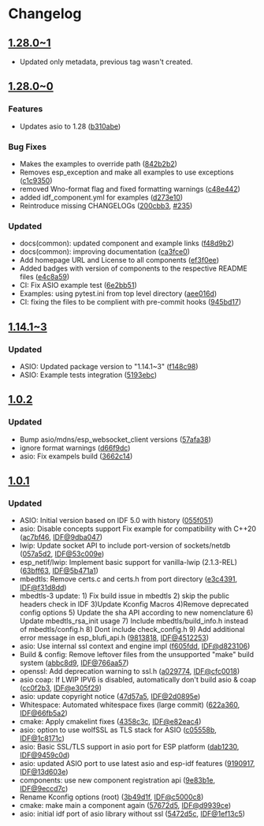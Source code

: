 # Changelog

## [1.28.0~1](https://github.com/espressif/esp-protocols/commits/asio-v1.28.0_1)

- Updated only metadata, previous tag wasn't created.

## [1.28.0~0](https://github.com/espressif/esp-protocols/commits/asio-1.28.0~0)

### Features

- Updates asio to 1.28 ([b310abe](https://github.com/espressif/esp-protocols/commit/b310abe))

### Bug Fixes

- Makes the examples to override path ([842b2b2](https://github.com/espressif/esp-protocols/commit/842b2b2))
- Removes esp_exception and make all examples to use exceptions ([c1c9350](https://github.com/espressif/esp-protocols/commit/c1c9350))
- removed Wno-format flag and fixed formatting warnings ([c48e442](https://github.com/espressif/esp-protocols/commit/c48e442))
- added idf_component.yml for examples ([d273e10](https://github.com/espressif/esp-protocols/commit/d273e10))
- Reintroduce missing CHANGELOGs ([200cbb3](https://github.com/espressif/esp-protocols/commit/200cbb3), [#235](https://github.com/espressif/esp-protocols/issues/235))

### Updated

- docs(common): updated component and example links ([f48d9b2](https://github.com/espressif/esp-protocols/commit/f48d9b2))
- docs(common): improving documentation ([ca3fce0](https://github.com/espressif/esp-protocols/commit/ca3fce0))
- Add homepage URL and License to all components ([ef3f0ee](https://github.com/espressif/esp-protocols/commit/ef3f0ee))
- Added badges with version of components to the respective README files ([e4c8a59](https://github.com/espressif/esp-protocols/commit/e4c8a59))
- CI: Fix ASIO example test ([6e2bb51](https://github.com/espressif/esp-protocols/commit/6e2bb51))
- Examples: using pytest.ini from top level directory ([aee016d](https://github.com/espressif/esp-protocols/commit/aee016d))
- CI: fixing the files to be complient with pre-commit hooks ([945bd17](https://github.com/espressif/esp-protocols/commit/945bd17))

## [1.14.1~3](https://github.com/espressif/esp-protocols/commits/f148c98)

### Updated

- ASIO: Updated package version to "1.14.1~3" ([f148c98](https://github.com/espressif/esp-protocols/commit/f148c98))
- ASIO: Example tests integration ([5193ebc](https://github.com/espressif/esp-protocols/commit/5193ebc))


## [1.0.2](https://github.com/espressif/esp-protocols/commits/57afa38)

### Updated

- Bump asio/mdns/esp_websocket_client versions ([57afa38](https://github.com/espressif/esp-protocols/commit/57afa38))
- ignore format warnings ([d66f9dc](https://github.com/espressif/esp-protocols/commit/d66f9dc))
- asio: Fix exampels build ([3662c14](https://github.com/espressif/esp-protocols/commit/3662c14))


## [1.0.1](https://github.com/espressif/esp-protocols/commits/055f051)

### Updated

- ASIO: Initial version based on IDF 5.0 with history ([055f051](https://github.com/espressif/esp-protocols/commit/055f051))
- asio: Disable concepts support       Fix example for compatibility with C++20 ([ac7bf46](https://github.com/espressif/esp-protocols/commit/ac7bf46), [IDF@9dba047](https://github.com/espressif/esp-idf/commit/9dba0476a01cd80d76e21706ad350009606b877e))
- lwip: Update socket API to include port-version of sockets/netdb ([057a5d2](https://github.com/espressif/esp-protocols/commit/057a5d2), [IDF@53c009e](https://github.com/espressif/esp-idf/commit/53c009e62631bae569fa849c6b6c9e70a10b3afe))
- esp_netif/lwip: Implement basic support for vanilla-lwip (2.1.3-REL) ([63bff63](https://github.com/espressif/esp-protocols/commit/63bff63), [IDF@5b471a1](https://github.com/espressif/esp-idf/commit/5b471a18489b056f65fe8dcbb2c992d27909ebc9))
- mbedtls: Remove certs.c and certs.h from port directory ([e3c4391](https://github.com/espressif/esp-protocols/commit/e3c4391), [IDF@f31d8dd](https://github.com/espressif/esp-idf/commit/f31d8dd2955be0fe949340dcf3b043ec6daf4378))
- mbedtls-3 update: 1) Fix build issue in mbedtls 2) skip the public headers check in IDF 3)Update Kconfig Macros 4)Remove deprecated config options 5) Update the sha API according to new nomenclature 6) Update mbedtls_rsa_init usage 7) Include mbedtls/build_info.h instead of mbedtls/config.h 8) Dont include check_config.h 9) Add additional error message in esp_blufi_api.h ([9813818](https://github.com/espressif/esp-protocols/commit/9813818), [IDF@4512253](https://github.com/espressif/esp-idf/commit/45122533e0bca5d538585e22308f14b74c33e474))
- asio: Use internal ssl context and engine impl ([f605fdd](https://github.com/espressif/esp-protocols/commit/f605fdd), [IDF@d823106](https://github.com/espressif/esp-idf/commit/d823106aa6b24b8bdcc30373513c8688c61438c4))
- Build & config: Remove leftover files from the unsupported "make" build system ([abbc8d9](https://github.com/espressif/esp-protocols/commit/abbc8d9), [IDF@766aa57](https://github.com/espressif/esp-idf/commit/766aa5708443099f3f033b739cda0e1de101cca6))
- openssl: Add deprecation warning to ssl.h ([a029774](https://github.com/espressif/esp-protocols/commit/a029774), [IDF@cfc0018](https://github.com/espressif/esp-idf/commit/cfc001870c5e0afed7b42b6bf8c326eae053fe96))
- asio coap: If LWIP IPV6 is disabled, automatically don't build asio & coap ([cc0f2b3](https://github.com/espressif/esp-protocols/commit/cc0f2b3), [IDF@e305f29](https://github.com/espressif/esp-idf/commit/e305f2938278c2a39e75c21a3ed59d8f4d4e62fa))
- asio: update copyright notice ([47d57a5](https://github.com/espressif/esp-protocols/commit/47d57a5), [IDF@2d0895e](https://github.com/espressif/esp-idf/commit/2d0895e9a98bc7846d0ac7321f2b86b47346bf21))
- Whitespace: Automated whitespace fixes (large commit) ([622a360](https://github.com/espressif/esp-protocols/commit/622a360), [IDF@66fb5a2](https://github.com/espressif/esp-idf/commit/66fb5a29bbdc2482d67c52e6f66b303378c9b789))
- cmake: Apply cmakelint fixes ([4358c3c](https://github.com/espressif/esp-protocols/commit/4358c3c), [IDF@e82eac4](https://github.com/espressif/esp-idf/commit/e82eac4354b8b4111697656f3acce7450eeff366))
- asio: option to use wolfSSL as TLS stack for ASIO ([c05558b](https://github.com/espressif/esp-protocols/commit/c05558b), [IDF@1c8171c](https://github.com/espressif/esp-idf/commit/1c8171c3e8d5a67e47dc8d6abac27ad2989470c3))
- asio: Basic SSL/TLS support in asio port for ESP platform ([dab1230](https://github.com/espressif/esp-protocols/commit/dab1230), [IDF@9459c0d](https://github.com/espressif/esp-idf/commit/9459c0dd432fdd0fccb49ea65bb5c72d1849e1ba))
- asio: updated ASIO port to use latest asio and esp-idf features ([9190917](https://github.com/espressif/esp-protocols/commit/9190917), [IDF@13d603e](https://github.com/espressif/esp-idf/commit/13d603e486624380d49f2e89614b10425c208d14))
- components: use new component registration api ([9e83b1e](https://github.com/espressif/esp-protocols/commit/9e83b1e), [IDF@9eccd7c](https://github.com/espressif/esp-idf/commit/9eccd7c0826d6cc2e9de59304d1e5f76c0063ccf))
- Rename Kconfig options (root) ([3b49d1f](https://github.com/espressif/esp-protocols/commit/3b49d1f), [IDF@c5000c8](https://github.com/espressif/esp-idf/commit/c5000c83d250896fffbddd7a3991384ea0fc286d))
- cmake: make main a component again ([57672d5](https://github.com/espressif/esp-protocols/commit/57672d5), [IDF@d9939ce](https://github.com/espressif/esp-idf/commit/d9939cedd9b44d63dc148354c3a0a139b9c7113d))
- asio: initial idf port of asio library without ssl ([5472d5c](https://github.com/espressif/esp-protocols/commit/5472d5c), [IDF@1ef13c5](https://github.com/espressif/esp-idf/commit/1ef13c524c484e9fb62e6c0b11482c30c5383728))
